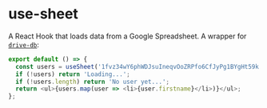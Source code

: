 # use-sheet

A React Hook that loads data from a Google Spreadsheet. A wrapper for [`drive-db`](https://github.com/franciscop/drive-db):

```js
export default () => {
  const users = useSheet('1fvz34wY6phWDJsuIneqvOoZRPfo6CfJyPg1BYgHt59k');
  if (!users) return 'Loading...';
  if (!users.length) return 'No user yet...';
  return <ul>{users.map(user => <li>{user.firstname}</li>)}</ul>;
};
```

